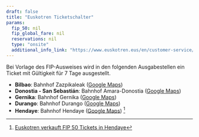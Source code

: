 ```yaml
---
draft: false
title: "Euskotren Ticketschalter"
params:
  fip_50: nil
  fip_global_fare: nil
  reservations: nil
  type: "onsite"
  additional_info_link: "https://www.euskotren.eus/en/customer-service/offices-and-opening-hours"
---
```


Bei Vorlage des FIP-Ausweises wird in den folgenden Ausgabestellen ein Ticket mit Gültigkeit für 7 Tage ausgestellt.

- **Bilbao**: Bahnhof Zazpikaleak ([Google Maps](https://maps.app.goo.gl/hvwrJBTd35r4j2eP8))
- **Donostia - San Sebastián**: Bahnhof Amara-Donostia ([Google Maps](https://maps.app.goo.gl/er4tJougg2do4kqC9))
- **Gernika**: Bahnhof Gernika ([Google Maps](https://maps.app.goo.gl/BvsrXzc7Y2s8bnx57))
- **Durango**: Bahnhof Durango ([Google Maps](https://maps.app.goo.gl/KwxrPWcvahWCS664A))
- **Hendaye**: Bahnhof Hendaye ([Google Maps](https://maps.app.goo.gl/YZV2uBX66KpiyCjZ7)) [^1]

[^1]: [Euskotren verkauft FIP 50 Tickets in Hendaye](https://github.com/fipguide/fipguide.github.io/issues/431)

